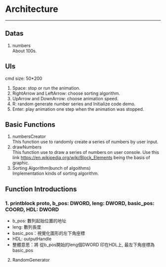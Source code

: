 # Architecture
---
## Datas
1. numbers  
About 100s.  
## UIs  
cmd size: 50*200
1. Space: stop or run the animation.
2. RightArrow and LeftArrow: choose sorting algorithm.
3. UpArrow and DownArrow: choose animation speed.
4. R: random generate number series and Initialize code demo.
5. Enter: play animation one step when the animation was stopped.
## Basic Functions
1. numbersCreator  
This function use to randomly create a series of numbers by user input.  
2. drawNumbers  
This function use to draw a series of numbers on user console.
Use this link https://en.wikipedia.org/wiki/Block_Elements being the basis of graphic. 
3. Sorting Algorithm(bunch of algoithms)  
Implementation kinds of sorting algorithm.

## Function Introductions

### 1. printblock proto, b_pos: DWORD, leng: DWORD, basic_pos: COORD, HDL: DWORD  
* b_pos: 數列起始位置的地址  
* leng: 數列長度  
* basic_pos：視覺化圖形的左下角座標  
* HDL: outputHandle  
* 整體意思：將 從b_pos開始的leng個DWORD 印在HDL上, 最左下角座標為basic_pos  
2. RandomGenerator  

